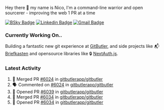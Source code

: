 
Hey there 👋 my name is Nico, I'm a command-line warrior and open sourcerer - improving the web 1 PR at a time

[![BSky Badge](https://img.shields.io/badge/-%20%40ndo.dev%20-%200285FF?style=flat-square&logo=bluesky&color=%23161e27)](https://bsky.app/profile/ndo.dev) [![Linkedin Badge](https://img.shields.io/badge/-ndom91-blue?style=flat-square&logo=Linkedin&logoColor=white&link=https://www.linkedin.com/in/ndom91/)](https://www.linkedin.com/in/ndom91/) [![Gmail Badge](https://img.shields.io/badge/-yo@ndo.dev-c14438?style=flat-square&logo=mail.ru&logoColor=white&link=mailto:yo@ndo.dev)](mailto:yo@ndo.dev)

### Currently Working On..

Building a fantastic new git experience at [GitButler](https://github.com/gitbutlerapp), and side projects like 📬 [Briefkasten](https://briefkastenhq.com) and opensource libraries like 🔒 [NextAuth.js](https://github.com/nextauthjs/next-auth).

<!--START_SECTION_PROFILE_VIEWS:readme-info-->
<!--END_SECTION_PROFILE_VIEWS:readme-info-->

<!--START_SECTION_DAILY_COMMIT:readme-info-->
<!--END_SECTION_DAILY_COMMIT:readme-info-->

<!--START_SECTION_WEEKLY_COMMIT:readme-info-->
<!--END_SECTION_WEEKLY_COMMIT:readme-info-->

### Latest Activity

<!--START_SECTION:activity-->
1. 🎉 Merged PR [#6024](https://github.com/gitbutlerapp/gitbutler/pull/6024) in [gitbutlerapp/gitbutler](https://github.com/gitbutlerapp/gitbutler)
2. 🗣 Commented on [#6024](https://github.com/gitbutlerapp/gitbutler/pull/6024#issuecomment-2607344219) in [gitbutlerapp/gitbutler](https://github.com/gitbutlerapp/gitbutler)
3. 💪 Opened PR [#6039](https://github.com/gitbutlerapp/gitbutler/pull/6039) in [gitbutlerapp/gitbutler](https://github.com/gitbutlerapp/gitbutler)
4. 🎉 Merged PR [#6034](https://github.com/gitbutlerapp/gitbutler/pull/6034) in [gitbutlerapp/gitbutler](https://github.com/gitbutlerapp/gitbutler)
5. 💪 Opened PR [#6034](https://github.com/gitbutlerapp/gitbutler/pull/6034) in [gitbutlerapp/gitbutler](https://github.com/gitbutlerapp/gitbutler)
<!--END_SECTION:activity-->
